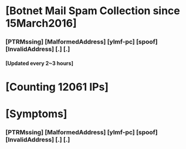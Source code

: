 # [Botnet Mail Spam Collection since 15March2016]
### [PTRMssing] [MalformedAddress] [ylmf-pc] [spoof] [InvalidAddress] [.] [.]
#### [Updated every 2~3 hours]

# [Counting 12061 IPs]

# [Symptoms] 
###   [PTRMssing] [MalformedAddress] [ylmf-pc] [spoof] [InvalidAddress] [.] [.]
